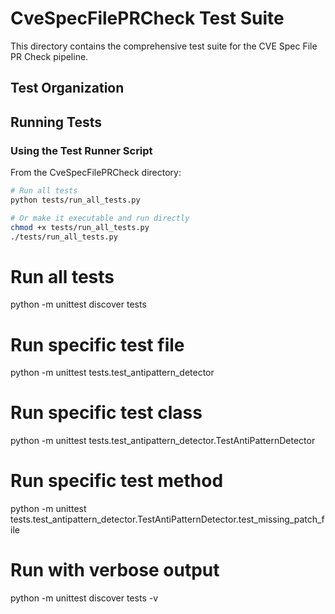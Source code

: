 # CveSpecFilePRCheck Test Suite

This directory contains the comprehensive test suite for the CVE Spec File PR Check pipeline.

## Test Organization

## Running Tests

### Using the Test Runner Script

From the CveSpecFilePRCheck directory:

```bash
# Run all tests
python tests/run_all_tests.py

# Or make it executable and run directly
chmod +x tests/run_all_tests.py
./tests/run_all_tests.py
```
# Run all tests
python -m unittest discover tests

# Run specific test file
python -m unittest tests.test_antipattern_detector

# Run specific test class
python -m unittest tests.test_antipattern_detector.TestAntiPatternDetector

# Run specific test method
python -m unittest tests.test_antipattern_detector.TestAntiPatternDetector.test_missing_patch_file

# Run with verbose output
python -m unittest discover tests -v
